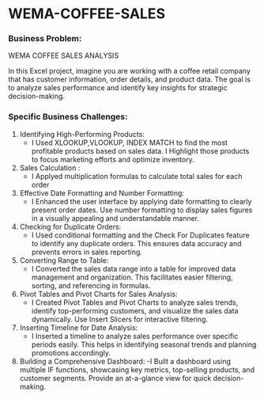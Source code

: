# WEMA-COFFEE-SALES

### Business Problem:

WEMA COFFEE SALES ANALYSIS

In this Excel project, imagine you are working with a coffee retail company that has customer information, order details, and product data. The goal is to analyze sales performance and identify key insights for strategic decision-making.
### Specific Business Challenges:
1. Identifying High-Performing Products:
   - I Used XLOOKUP,VLOOKUP, INDEX MATCH to find the most profitable products based on sales data. I Highlight those products to focus marketing efforts and optimize inventory.
2. Sales Calculation :
   - I Applyed multiplication formulas to calculate total sales for each order 
3. Effective Date Formatting and Number Formatting:
   - I Enhanced the user interface by applying date formatting to clearly present order dates. Use number formatting to display sales figures in a visually appealing and understandable manner.
4. Checking for Duplicate Orders:
   - I Used conditional formatting and the Check For Duplicates feature to identify any duplicate orders. This ensures data accuracy and prevents errors in sales reporting.
5. Converting Range to Table:
   - I Converted the sales data range into a table for improved data management and organization. This facilitates easier filtering, sorting, and referencing in formulas.
6. Pivot Tables and Pivot Charts for Sales Analysis:
   - I Created Pivot Tables and Pivot Charts to analyze sales trends, identify top-performing customers, and visualize the sales data dynamically. Use Insert Slicers for interactive filtering.
7. Inserting Timeline for Date Analysis:
   - I Inserted a timeline to analyze sales performance over specific periods easily. This helps in identifying seasonal trends and planning promotions accordingly.
8. Building a Comprehensive Dashboard:
   -I Built a dashboard using multiple IF functions, showcasing key metrics, top-selling products, and customer segments. Provide an at-a-glance view for quick decision-making.



